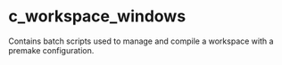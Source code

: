 # c_workspace_windows

Contains batch scripts used to manage and compile a workspace with a premake configuration.
